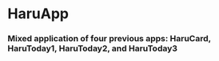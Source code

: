 # HaruApp
<h3> Mixed application of four previous apps: HaruCard, HaruToday1, HaruToday2, and HaruToday3 </h3>
